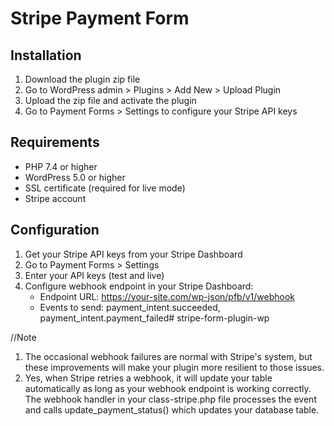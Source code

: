 # Stripe Payment Form

## Installation
1. Download the plugin zip file
2. Go to WordPress admin > Plugins > Add New > Upload Plugin
3. Upload the zip file and activate the plugin
4. Go to Payment Forms > Settings to configure your Stripe API keys

## Requirements
- PHP 7.4 or higher
- WordPress 5.0 or higher
- SSL certificate (required for live mode)
- Stripe account

## Configuration
1. Get your Stripe API keys from your Stripe Dashboard
2. Go to Payment Forms > Settings
3. Enter your API keys (test and live)
4. Configure webhook endpoint in your Stripe Dashboard:
   - Endpoint URL: https://your-site.com/wp-json/pfb/v1/webhook
   - Events to send: payment_intent.succeeded, payment_intent.payment_failed# stripe-form-plugin-wp

//Note
1. The occasional webhook failures are normal with Stripe's system, but these improvements will make your plugin more resilient to those issues.
2. Yes, when Stripe retries a webhook, it will update your table automatically as long as your webhook endpoint is working correctly. The webhook handler in your class-stripe.php file processes the event and calls update_payment_status() which updates your database table.
